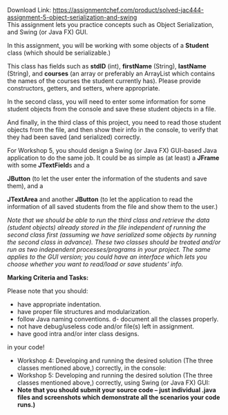 Download Link: https://assignmentchef.com/product/solved-jac444-assignment-5-object-serialization-and-swing
<br>
This assignment lets you practice concepts such as Object Serialization, and Swing (or Java FX) GUI.

In this assignment, you will be working with some objects of a <strong>Student</strong> class (which should be serializable.)

This class has fields such as <strong>stdID</strong> (int), <strong>firstName</strong> (String), <strong>lastName</strong> (String), and <strong>courses</strong> (an array or preferably an ArrayList which contains the names of the courses the student currently has). Please provide constructors, getters, and setters, where appropriate.

In the second class, you will need to enter some information for some student objects from the console and save these student objects in a file.

And finally, in the third class of this project, you need to read those student objects from the file, and then show their info in the console, to verify that they had been saved (and serialized) correctly.

For Workshop 5, you should design a Swing (or Java FX) GUI-based Java application to do the same job. It could be as simple as (at least) a <strong>JFrame</strong> with some <strong>JTextField</strong>s and a

<strong>JButton</strong> (to let the user enter the information of the students and save them), and a

<strong>JTextArea</strong> and another <strong>JButton</strong> (to let the application to read the information of all saved students from the file and show them to the user.)

<em>Note that we should be able to run the third class and retrieve the data (student objects) already stored in the file independent of running the second class first (assuming we have serialized some objects by running the second class in advance). These two classes should be treated and/or run as two independent processes/programs in your project. The same applies to the GUI version; you could have an interface which lets you choose whether you want to read/load or save students’ info. </em>

<strong> </strong>

<strong>Marking Criteria and Tasks: </strong>

Please note that you should:

<ul>

 <li>have appropriate indentation.</li>

 <li>have proper file structures and modularization.</li>

 <li>follow Java naming conventions. d- document all the classes properly.</li>

 <li>not have debug/useless code and/or file(s) left in assignment.</li>

 <li>have good intra and/or inter class designs.</li>

</ul>

in your code!

<ul>

 <li>Workshop 4: Developing and running the desired solution (The three classes mentioned above,) correctly, in the console:</li>

 <li>Workshop 5: Developing and running the desired solution (The three classes mentioned above,) correctly, using Swing (or Java FX) GUI:</li>

 <li><strong>Note that you should submit your source code – just individual .java files and screenshots which demonstrate all the scenarios your code runs.)</strong></li>

</ul>


